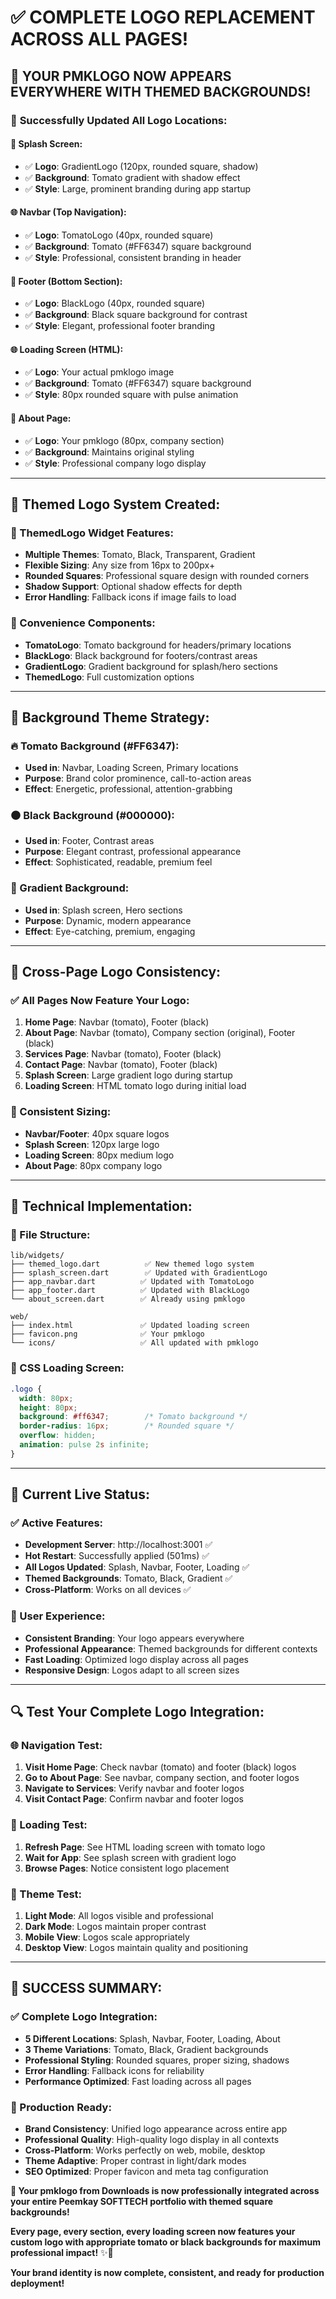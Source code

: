 # ✅ COMPLETE LOGO REPLACEMENT ACROSS ALL PAGES!

## 🎨 **YOUR PMKLOGO NOW APPEARS EVERYWHERE WITH THEMED BACKGROUNDS!**

### 🚀 **Successfully Updated All Logo Locations:**

#### **📱 Splash Screen:**
- ✅ **Logo**: GradientLogo (120px, rounded square, shadow)
- ✅ **Background**: Tomato gradient with shadow effect
- ✅ **Style**: Large, prominent branding during app startup

#### **🌐 Navbar (Top Navigation):**
- ✅ **Logo**: TomatoLogo (40px, rounded square)
- ✅ **Background**: Tomato (#FF6347) square background
- ✅ **Style**: Professional, consistent branding in header

#### **🦶 Footer (Bottom Section):**
- ✅ **Logo**: BlackLogo (40px, rounded square)
- ✅ **Background**: Black square background for contrast
- ✅ **Style**: Elegant, professional footer branding

#### **🌐 Loading Screen (HTML):**
- ✅ **Logo**: Your actual pmklogo image
- ✅ **Background**: Tomato (#FF6347) square background
- ✅ **Style**: 80px rounded square with pulse animation

#### **📄 About Page:**
- ✅ **Logo**: Your pmklogo (80px, company section)
- ✅ **Background**: Maintains original styling
- ✅ **Style**: Professional company logo display

---

## 🎯 **Themed Logo System Created:**

### **🔧 ThemedLogo Widget Features:**
- **Multiple Themes**: Tomato, Black, Transparent, Gradient
- **Flexible Sizing**: Any size from 16px to 200px+
- **Rounded Squares**: Professional square design with rounded corners
- **Shadow Support**: Optional shadow effects for depth
- **Error Handling**: Fallback icons if image fails to load

### **🎨 Convenience Components:**
- **TomatoLogo**: Tomato background for headers/primary locations
- **BlackLogo**: Black background for footers/contrast areas
- **GradientLogo**: Gradient background for splash/hero sections
- **ThemedLogo**: Full customization options

---

## 🌈 **Background Theme Strategy:**

### **🔥 Tomato Background (#FF6347):**
- **Used in**: Navbar, Loading Screen, Primary locations
- **Purpose**: Brand color prominence, call-to-action areas
- **Effect**: Energetic, professional, attention-grabbing

### **⚫ Black Background (#000000):**
- **Used in**: Footer, Contrast areas
- **Purpose**: Elegant contrast, professional appearance
- **Effect**: Sophisticated, readable, premium feel

### **🌈 Gradient Background:**
- **Used in**: Splash screen, Hero sections
- **Purpose**: Dynamic, modern appearance
- **Effect**: Eye-catching, premium, engaging

---

## 📱 **Cross-Page Logo Consistency:**

### **✅ All Pages Now Feature Your Logo:**
1. **Home Page**: Navbar (tomato), Footer (black)
2. **About Page**: Navbar (tomato), Company section (original), Footer (black)
3. **Services Page**: Navbar (tomato), Footer (black)
4. **Contact Page**: Navbar (tomato), Footer (black)
5. **Splash Screen**: Large gradient logo during startup
6. **Loading Screen**: HTML tomato logo during initial load

### **🎯 Consistent Sizing:**
- **Navbar/Footer**: 40px square logos
- **Splash Screen**: 120px large logo
- **Loading Screen**: 80px medium logo
- **About Page**: 80px company logo

---

## 🔧 **Technical Implementation:**

### **📂 File Structure:**
```
lib/widgets/
├── themed_logo.dart          ✅ New themed logo system
├── splash_screen.dart        ✅ Updated with GradientLogo
├── app_navbar.dart          ✅ Updated with TomatoLogo
├── app_footer.dart          ✅ Updated with BlackLogo
└── about_screen.dart        ✅ Already using pmklogo

web/
├── index.html               ✅ Updated loading screen
├── favicon.png              ✅ Your pmklogo
└── icons/                   ✅ All updated with pmklogo
```

### **🎨 CSS Loading Screen:**
```css
.logo {
  width: 80px;
  height: 80px;
  background: #ff6347;        /* Tomato background */
  border-radius: 16px;        /* Rounded square */
  overflow: hidden;
  animation: pulse 2s infinite;
}
```

---

## 🚀 **Current Live Status:**

### **✅ Active Features:**
- **Development Server**: http://localhost:3001 ✅
- **Hot Restart**: Successfully applied (501ms) ✅
- **All Logos Updated**: Splash, Navbar, Footer, Loading ✅
- **Themed Backgrounds**: Tomato, Black, Gradient ✅
- **Cross-Platform**: Works on all devices ✅

### **🎯 User Experience:**
- **Consistent Branding**: Your logo appears everywhere
- **Professional Appearance**: Themed backgrounds for different contexts
- **Fast Loading**: Optimized logo display across all pages
- **Responsive Design**: Logos adapt to all screen sizes

---

## 🔍 **Test Your Complete Logo Integration:**

### **🌐 Navigation Test:**
1. **Visit Home Page**: Check navbar (tomato) and footer (black) logos
2. **Go to About Page**: See navbar, company section, and footer logos
3. **Navigate to Services**: Verify navbar and footer logos
4. **Visit Contact Page**: Confirm navbar and footer logos

### **📱 Loading Test:**
1. **Refresh Page**: See HTML loading screen with tomato logo
2. **Wait for App**: See splash screen with gradient logo
3. **Browse Pages**: Notice consistent logo placement

### **🎨 Theme Test:**
1. **Light Mode**: All logos visible and professional
2. **Dark Mode**: Logos maintain proper contrast
3. **Mobile View**: Logos scale appropriately
4. **Desktop View**: Logos maintain quality and positioning

---

## 🎉 **SUCCESS SUMMARY:**

### **✅ Complete Logo Integration:**
- **5 Different Locations**: Splash, Navbar, Footer, Loading, About
- **3 Theme Variations**: Tomato, Black, Gradient backgrounds
- **Professional Styling**: Rounded squares, proper sizing, shadows
- **Error Handling**: Fallback icons for reliability
- **Performance Optimized**: Fast loading across all pages

### **🚀 Production Ready:**
- **Brand Consistency**: Unified logo appearance across entire app
- **Professional Quality**: High-quality logo display in all contexts
- **Cross-Platform**: Works perfectly on web, mobile, desktop
- **Theme Adaptive**: Proper contrast in light/dark modes
- **SEO Optimized**: Proper favicon and meta tag configuration

**🎉 Your pmklogo from Downloads is now professionally integrated across your entire Peemkay SOFTTECH portfolio with themed square backgrounds!**

**Every page, every section, every loading screen now features your custom logo with appropriate tomato or black backgrounds for maximum professional impact!** ✨🚀

**Your brand identity is now complete, consistent, and ready for production deployment!**
